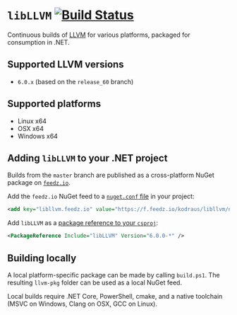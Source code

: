 # `libLLVM` [![Build Status](https://dev.azure.com/kodraus/libllvm/_apis/build/status/KodrAus.libllvm?branchName=master)](https://dev.azure.com/kodraus/libllvm/_build/latest?definitionId=1&branchName=master)

Continuous builds of [LLVM](http://llvm.org/) for various platforms, packaged for consumption in .NET.

## Supported LLVM versions

- `6.0.x` (based on the `release_60` branch)

## Supported platforms

- Linux x64
- OSX x64
- Windows x64

## Adding `libLLVM` to your .NET project

Builds from the `master` branch are published as a cross-platform NuGet package on [`feedz.io`](https://feedz.io/).

Add the `feedz.io` NuGet feed to a [`nuget.conf` file](https://docs.microsoft.com/en-us/nuget/reference/nuget-config-file) in your project:

```xml
<add key="libllvm.feedz.io" value="https://f.feedz.io/kodraus/libllvm/nuget" />
```

Add `libLLVM` as a [package reference to your `csproj`](https://docs.microsoft.com/en-us/nuget/consume-packages/package-references-in-project-files):

```xml
<PackageReference Include="libLLVM" Version="6.0.0-*" />
```

## Building locally

A local platform-specific package can be made by calling `build.ps1`. The resulting `llvm-pkg` folder can be used as a local NuGet feed.

Local builds require .NET Core, PowerShell, cmake, and a native toolchain (MSVC on Windows, Clang on OSX, GCC on Linux).
